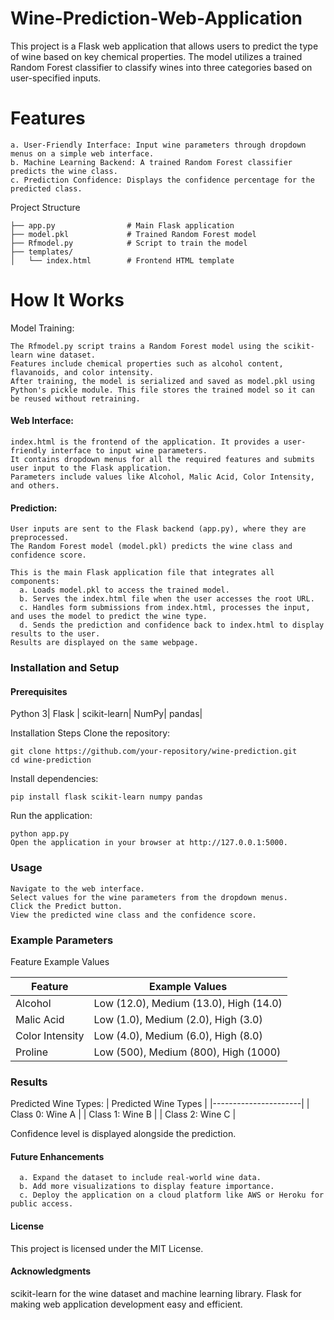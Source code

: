 # Wine-Prediction-Web-Application
This project is a Flask web application that allows users to predict the type of wine based on key chemical properties. The model utilizes a trained Random Forest classifier to classify wines into three categories based on user-specified inputs.
# Features

    a. User-Friendly Interface: Input wine parameters through dropdown menus on a simple web interface.
    b. Machine Learning Backend: A trained Random Forest classifier predicts the wine class.
    c. Prediction Confidence: Displays the confidence percentage for the predicted class.

Project Structure
````
├── app.py                # Main Flask application
├── model.pkl             # Trained Random Forest model
├── Rfmodel.py            # Script to train the model
├── templates/
│   └── index.html        # Frontend HTML template
````
# How It Works
Model Training:
````
The Rfmodel.py script trains a Random Forest model using the scikit-learn wine dataset.
Features include chemical properties such as alcohol content, flavanoids, and color intensity.
After training, the model is serialized and saved as model.pkl using Python's pickle module. This file stores the trained model so it can be reused without retraining.
````
#### Web Interface:
````
index.html is the frontend of the application. It provides a user-friendly interface to input wine parameters.
It contains dropdown menus for all the required features and submits user input to the Flask application.
Parameters include values like Alcohol, Malic Acid, Color Intensity, and others.
````
#### Prediction:
````
User inputs are sent to the Flask backend (app.py), where they are preprocessed.
The Random Forest model (model.pkl) predicts the wine class and confidence score.

This is the main Flask application file that integrates all components:
  a. Loads model.pkl to access the trained model.
  b. Serves the index.html file when the user accesses the root URL.
  c. Handles form submissions from index.html, processes the input, and uses the model to predict the wine type.
  d. Sends the prediction and confidence back to index.html to display results to the user.
Results are displayed on the same webpage.
````
### Installation and Setup
#### Prerequisites
Python 3| Flask | scikit-learn| NumPy| pandas|

Installation Steps
Clone the repository:
````
git clone https://github.com/your-repository/wine-prediction.git
cd wine-prediction
````
Install dependencies:
````
pip install flask scikit-learn numpy pandas
````
Run the application:
````
python app.py
Open the application in your browser at http://127.0.0.1:5000.
````
### Usage
````
Navigate to the web interface.
Select values for the wine parameters from the dropdown menus.
Click the Predict button.
View the predicted wine class and the confidence score.
````
### Example Parameters
Feature	Example Values

| Feature        | Example Values                        |
|----------------|---------------------------------------|
| Alcohol        | Low (12.0), Medium (13.0), High (14.0) |
| Malic Acid     | Low (1.0), Medium (2.0), High (3.0)    |
| Color Intensity| Low (4.0), Medium (6.0), High (8.0)    |
| Proline        | Low (500), Medium (800), High (1000)   |

### Results
Predicted Wine Types:
| Predicted Wine Types |
|----------------------|
| Class 0: Wine A      |
| Class 1: Wine B      |
| Class 2: Wine C      |

Confidence level is displayed alongside the prediction.
#### Future Enhancements
````
  a. Expand the dataset to include real-world wine data.
  b. Add more visualizations to display feature importance.
  c. Deploy the application on a cloud platform like AWS or Heroku for public access.
````
#### License
This project is licensed under the MIT License.

#### Acknowledgments
scikit-learn for the wine dataset and machine learning library.
Flask for making web application development easy and efficient.
